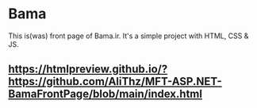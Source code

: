 # Bama
This is(was) front page of Bama.ir.
It's a simple project with HTML, CSS & JS.
## https://htmlpreview.github.io/?https://github.com/AliThz/MFT-ASP.NET-BamaFrontPage/blob/main/index.html
